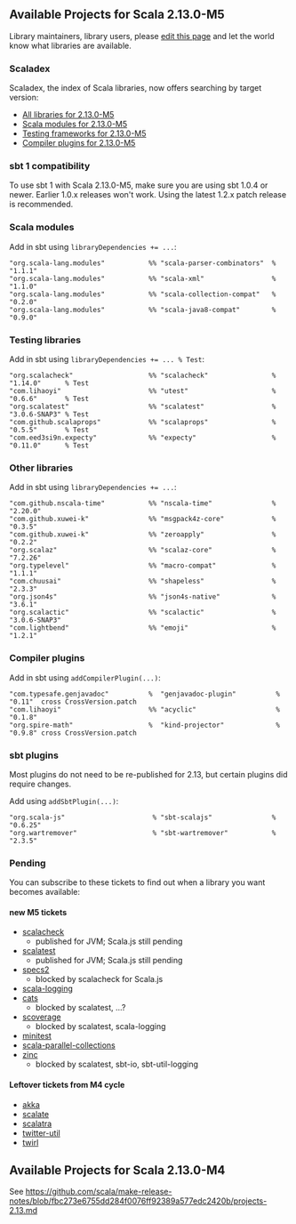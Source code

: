 ## Available Projects for Scala 2.13.0-M5

Library maintainers, library users, please [edit this page](https://github.com/scala/make-release-notes/edit/2.13.x/projects-2.13.md) and let the world know what libraries are available.

### Scaladex

Scaladex, the index of Scala libraries, now offers searching by target version:

* [All libraries for 2.13.0-M5](https://index.scala-lang.org/search?q=fullScalaVersion%3A2.13.0-M5)
* [Scala modules for 2.13.0-M5](https://index.scala-lang.org/search?q=fullScalaVersion%3A2.13.0-M5+AND+organization%3Ascala)
* [Testing frameworks for 2.13.0-M5](https://index.scala-lang.org/search?q=fullScalaVersion%3A2.13.0-M5+AND+topics%3Atesting)
* [Compiler plugins for 2.13.0-M5](https://index.scala-lang.org/search?q=fullScalaVersion%3A2.13.0-M5+AND+topics%3Acompiler-plugin)

### sbt 1 compatibility

To use sbt 1 with Scala 2.13.0-M5, make sure you are using sbt 1.0.4 or newer.
Earlier 1.0.x releases won't work.  Using the latest 1.2.x patch release is
recommended.

### Scala modules

Add in sbt using `libraryDependencies += ...`:

    "org.scala-lang.modules"           %% "scala-parser-combinators"  % "1.1.1"
    "org.scala-lang.modules"           %% "scala-xml"                 % "1.1.0"
    "org.scala-lang.modules"           %% "scala-collection-compat"   % "0.2.0"
    "org.scala-lang.modules"           %% "scala-java8-compat"        % "0.9.0"

### Testing libraries

Add in sbt using `libraryDependencies += ... % Test`:

    "org.scalacheck"                   %% "scalacheck"                % "1.14.0"      % Test
    "com.lihaoyi"                      %% "utest"                     % "0.6.6"       % Test
    "org.scalatest"                    %% "scalatest"                 % "3.0.6-SNAP3" % Test
    "com.github.scalaprops"            %% "scalaprops"                % "0.5.5"       % Test
    "com.eed3si9n.expecty"             %% "expecty"                   % "0.11.0"      % Test

### Other libraries

Add in sbt using `libraryDependencies += ...`:

    "com.github.nscala-time"           %% "nscala-time"               % "2.20.0"
    "com.github.xuwei-k"               %% "msgpack4z-core"            % "0.3.5"
    "com.github.xuwei-k"               %% "zeroapply"                 % "0.2.2"
    "org.scalaz"                       %% "scalaz-core"               % "7.2.26"
    "org.typelevel"                    %% "macro-compat"              % "1.1.1"
    "com.chuusai"                      %% "shapeless"                 % "2.3.3"
    "org.json4s"                       %% "json4s-native"             % "3.6.1"
    "org.scalactic"                    %% "scalactic"                 % "3.0.6-SNAP3"
    "com.lightbend"                    %% "emoji"                     % "1.2.1"


### Compiler plugins

Add in sbt using `addCompilerPlugin(...)`:

    "com.typesafe.genjavadoc"          %  "genjavadoc-plugin"          % "0.11"  cross CrossVersion.patch
    "com.lihaoyi"                      %% "acyclic"                    % "0.1.8"
    "org.spire-math"                   %  "kind-projector"             % "0.9.8" cross CrossVersion.patch

### sbt plugins

Most plugins do not need to be re-published for 2.13, but certain plugins did require changes.

Add using `addSbtPlugin(...)`:

    "org.scala-js"                      % "sbt-scalajs"               % "0.6.25"
    "org.wartremover"                   % "sbt-wartremover"           % "2.3.5"

### Pending

You can subscribe to these tickets to find out when a library you want becomes available:

#### new M5 tickets

* [scalacheck](https://github.com/rickynils/scalacheck/issues/418)
    * published for JVM; Scala.js still pending
* [scalatest](https://github.com/scalatest/scalatest/issues/1409)
    * published for JVM; Scala.js still pending
* [specs2](https://github.com/etorreborre/specs2/issues/709)
    * blocked by scalacheck for Scala.js
* [scala-logging](https://github.com/lightbend/scala-logging/issues/131)
* [cats](https://github.com/typelevel/cats/issues/2389)
    * blocked by scalatest, ...?
* [scoverage](https://github.com/scoverage/scalac-scoverage-plugin/issues/234)
    * blocked by scalatest, scala-logging
* [minitest](https://github.com/monix/minitest/issues/23)
* [scala-parallel-collections](https://github.com/scala/scala-parallel-collections/issues/41)
* [zinc](https://github.com/sbt/zinc/pull/592)
    * blocked by scalatest, sbt-io, sbt-util-logging

#### Leftover tickets from M4 cycle

* [akka](https://github.com/akka/akka/issues/25105)
* [scalate](https://github.com/scalate/scalate/issues/133)
* [scalatra](https://github.com/scalatra/scalatra/issues/831)
* [twitter-util](https://github.com/twitter/util/issues/219)
* [twirl](https://github.com/playframework/twirl/issues/184)

## Available Projects for Scala 2.13.0-M4

See <https://github.com/scala/make-release-notes/blob/fbc273e6755dd284f0076ff92389a577edc2420b/projects-2.13.md>

